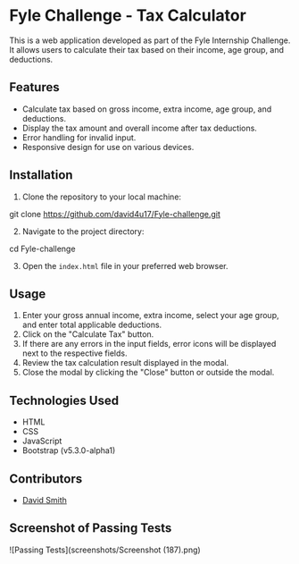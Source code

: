 # Fyle Challenge - Tax Calculator

This is a web application developed as part of the Fyle Internship Challenge. It allows users to calculate their tax based on their income, age group, and deductions.

## Features

- Calculate tax based on gross income, extra income, age group, and deductions.
- Display the tax amount and overall income after tax deductions.
- Error handling for invalid input.
- Responsive design for use on various devices.

## Installation

1. Clone the repository to your local machine:

git clone https://github.com/david4u17/Fyle-challenge.git


2. Navigate to the project directory:

cd Fyle-challenge


3. Open the `index.html` file in your preferred web browser.

## Usage

1. Enter your gross annual income, extra income, select your age group, and enter total applicable deductions.
2. Click on the "Calculate Tax" button.
3. If there are any errors in the input fields, error icons will be displayed next to the respective fields.
4. Review the tax calculation result displayed in the modal.
5. Close the modal by clicking the "Close" button or outside the modal.

## Technologies Used

- HTML
- CSS
- JavaScript
- Bootstrap (v5.3.0-alpha1)

## Contributors

- [David Smith](https://github.com/david4u17)

## Screenshot of Passing Tests

![Passing Tests](screenshots/Screenshot (187).png)



